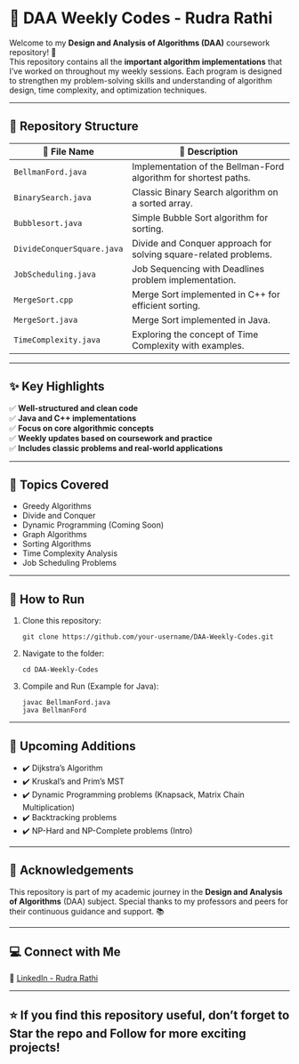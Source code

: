 
# 🚀 DAA Weekly Codes - Rudra Rathi

Welcome to my **Design and Analysis of Algorithms (DAA)** coursework repository! 🌟  
This repository contains all the **important algorithm implementations** that I’ve worked on throughout my weekly sessions. Each program is designed to strengthen my problem-solving skills and understanding of algorithm design, time complexity, and optimization techniques.

---

## 📂 Repository Structure

| 📝 File Name              | 📌 Description                                           |
|--------------------------|----------------------------------------------------------|
| `BellmanFord.java`       | Implementation of the Bellman-Ford algorithm for shortest paths. |
| `BinarySearch.java`      | Classic Binary Search algorithm on a sorted array.       |
| `Bubblesort.java`        | Simple Bubble Sort algorithm for sorting.                |
| `DivideConquerSquare.java` | Divide and Conquer approach for solving square-related problems. |
| `JobScheduling.java`     | Job Sequencing with Deadlines problem implementation.     |
| `MergeSort.cpp`          | Merge Sort implemented in C++ for efficient sorting.     |
| `MergeSort.java`         | Merge Sort implemented in Java.                          |
| `TimeComplexity.java`    | Exploring the concept of Time Complexity with examples.   |

---

## ✨ Key Highlights
✅ **Well-structured and clean code**  
✅ **Java and C++ implementations**  
✅ **Focus on core algorithmic concepts**  
✅ **Weekly updates based on coursework and practice**  
✅ **Includes classic problems and real-world applications**

---

## 📖 Topics Covered
- Greedy Algorithms
- Divide and Conquer
- Dynamic Programming (Coming Soon)
- Graph Algorithms
- Sorting Algorithms
- Time Complexity Analysis
- Job Scheduling Problems

---

## 🚀 How to Run
1. Clone this repository:
   ```
   git clone https://github.com/your-username/DAA-Weekly-Codes.git
   ```
2. Navigate to the folder:
   ```
   cd DAA-Weekly-Codes
   ```
3. Compile and Run (Example for Java):
   ```
   javac BellmanFord.java
   java BellmanFord
   ```

---

## 🌱 Upcoming Additions
- ✔️ Dijkstra’s Algorithm
- ✔️ Kruskal’s and Prim’s MST
- ✔️ Dynamic Programming problems (Knapsack, Matrix Chain Multiplication)
- ✔️ Backtracking problems
- ✔️ NP-Hard and NP-Complete problems (Intro)

---

## 🙌 Acknowledgements
This repository is part of my academic journey in the **Design and Analysis of Algorithms** (DAA) subject. Special thanks to my professors and peers for their continuous guidance and support. 📚

---

## 💻 Connect with Me
🔗 [LinkedIn - Rudra Rathi](https://www.linkedin.com/in/rudra-rathi-b2278b24a/)

---

## ⭐ If you find this repository useful, don’t forget to **Star** the repo and **Follow** for more exciting projects!
